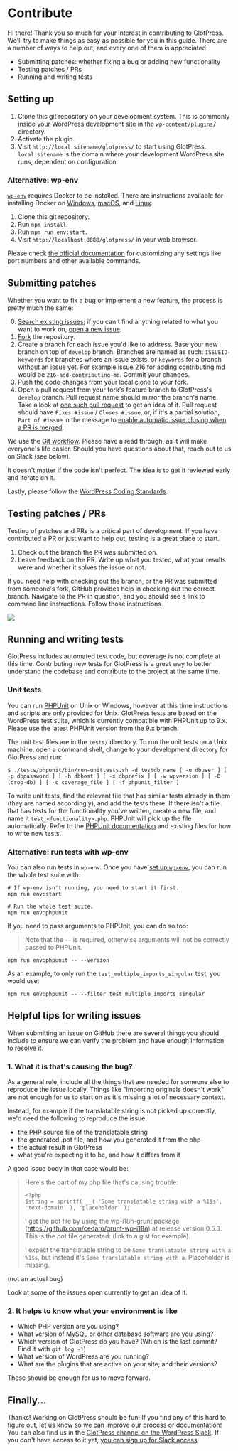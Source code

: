 # Contribute

Hi there! Thank you so much for your interest in contributing to GlotPress. We'll try to make things as easy as possible for you in this guide. There are a number of ways to help out, and every one of them is appreciated:

* Submitting patches: whether fixing a bug or adding new functionality
* Testing patches / PRs
* Running and writing tests

## Setting up

1. Clone this git repository on your development system. This is commonly inside your WordPress development site in the `wp-content/plugins/` directory.
2. Activate the plugin.
3. Visit `http://local.sitename/glotpress/` to start using GlotPress. `local.sitename` is the domain where your development WordPress site runs, dependent on configuration.

### Alternative: wp-env

[`wp-env`](https://developer.wordpress.org/block-editor/reference-guides/packages/packages-env/) requires Docker to be installed. There are instructions available for installing Docker on [Windows](https://docs.docker.com/desktop/windows/install/), [macOS](https://docs.docker.com/desktop/mac/install/), and [Linux](https://docs.docker.com/engine/install/ubuntu/).

1. Clone this git repository.
2. Run `npm install`.
3. Run `npm run env:start`.
4. Visit `http://localhost:8888/glotpress/` in your web browser.

Please check [the official documentation](https://developer.wordpress.org/block-editor/reference-guides/packages/packages-env/) for customizing any settings like port numbers and other available commands.

## Submitting patches

Whether you want to fix a bug or implement a new feature, the process is pretty much the same:

0. [Search existing issues](https://github.com/GlotPress/GlotPress/issues); if you can't find anything related to what you want to work on, [open a new issue](#helpful-tips-for-writing-issues).
1. [Fork](https://github.com/GlotPress/GlotPress/fork) the repository.
2. Create a branch for each issue you'd like to address. Base your new branch on top of `develop` branch. Branches are named as such: `ISSUEID-keywords` for branches where an issue exists, or `keywords` for a branch without an issue yet. For example issue 216 for adding contributing.md would be `216-add-contributing-md`. Commit your changes.
3. Push the code changes from your local clone to your fork.
4. Open a pull request from your fork's feature branch to GlotPress's `develop` branch. Pull request name should mirror the branch's name. Take a look at [one such pull request](https://github.com/GlotPress/GlotPress/pull/241) to get an idea of it. Pull request should have `Fixes #issue` / `Closes #issue`, or, if it's a partial solution, `Part of #issue` in the message to [enable automatic issue closing when a PR is merged](https://docs.github.com/en/issues/tracking-your-work-with-issues/linking-a-pull-request-to-an-issue).

We use the [Git workflow](https://github.com/GlotPress/GlotPress/wiki/5.-Git-workflow). Please have a read through, as it will make everyone's life easier. Should you have questions about that, reach out to us on Slack (see below).

It doesn't matter if the code isn't perfect. The idea is to get it reviewed early and iterate on it.

Lastly, please follow the [WordPress Coding Standards](https://developer.wordpress.org/coding-standards/wordpress-coding-standards/).

## Testing patches / PRs

Testing of patches and PRs is a critical part of development. If you have contributed a PR or just want to help out, testing is a great place to start.

1. Check out the branch the PR was submitted on.
2. Leave feedback on the PR. Write up what you tested, what your results were and whether it solves the issue or not.

If you need help with checking out the branch, or the PR was submitted from someone's fork, GitHub provides help in checking out the correct branch. Navigate to the PR in question, and you should see a link to command line instructions. Follow those instructions.

![](https://cloud.githubusercontent.com/assets/617637/12953405/9df99808-d01a-11e5-88eb-958d23871f87.png)

## Running and writing tests

GlotPress includes automated test code, but coverage is not complete at this time. Contributing new tests for GlotPress is a great way to better understand the codebase and contribute to the project at the same time.

### Unit tests

You can run [PHPUnit](https://phpunit.de/) on Unix or Windows, however at this time instructions and scripts are only provided for Unix. GlotPress tests are based on the WordPress test suite, which is currently compatible with PHPUnit up to 9.x. Please use the latest PHPUnit version from the 9.x branch.

The unit test files are in the `tests/` directory. To run the unit tests on a Unix machine, open a command shell, change to your development directory for GlotPress and run:

```
$ ./tests/phpunit/bin/run-unittests.sh -d testdb_name [ -u dbuser ] [ -p dbpassword ] [ -h dbhost ] [ -x dbprefix ] [ -w wpversion ] [ -D (drop-db) ] [ -c coverage_file ] [ -f phpunit_filter ]
```

To write unit tests, find the relevant file that has similar tests already in them (they are named accordingly), and add the tests there. If there isn't a file that has tests for the functionality you've written, create a new file, and name it `test_<functionality>.php`. PHPUnit will pick up the file automatically. Refer to the [PHPUnit documentation](https://phpunit.de/documentation.html) and existing files for how to write new tests.

### Alternative: run tests with wp-env

You can also run tests in `wp-env`. Once you have [set up `wp-env`](#alternative-wp-env), you can run the whole test suite with:

```shell
# If wp-env isn't running, you need to start it first.
npm run env:start

# Run the whole test suite.
npm run env:phpunit
```

If you need to pass arguments to PHPUnit, you can do so too:

> Note that the `--` is required, otherwise arguments will not be correctly passed to PHPUnit.

```shell
npm run env:phpunit -- --version
```

As an example, to only run the `test_multiple_imports_singular` test, you would use:

```shell
npm run env:phpunit -- --filter test_multiple_imports_singular
```

## Helpful tips for writing issues

When submitting an issue on GitHub there are several things you should include to ensure we can verify the problem and have enough information to resolve it.

### 1. What it is that's causing the bug?

As a general rule, include all the things that are needed for someone else to reproduce the issue locally. Things like "Importing originals doesn't work" are not enough for us to start on as it's missing a lot of necessary context.

Instead, for example if the translatable string is not picked up correctly, we'd need the following to reproduce the issue:

* the PHP source file of the translatable string
* the generated .pot file, and how you generated it from the php
* the actual result in GlotPress
* what you're expecting it to be, and how it differs from it

A good issue body in that case would be:

> Here's the part of my php file that's causing trouble:
>
> ```
> <?php
> $string = sprintf( __( 'Some translatable string with a %1$s', 'text-domain' ), 'placeholder' );
> ```
>
> I get the pot file by using the wp-i18n-grunt package (https://github.com/cedaro/grunt-wp-i18n) at release version 0.5.3. This is the pot file generated: (link to a gist for example).
>
> I expect the translatable string to be `Some translatable string with a %1$s`, but instead it's `Some translatable string with a`. Placeholder is missing.

(not an actual bug)

Look at some of the issues open currently to get an idea of it.

### 2. It helps to know what your environment is like

* Which PHP version are you using?
* What version of MySQL or other database software are you using?
* Which version of GlotPress do you have? (Which is the last commit? Find it with `git log -1`)
* What version of WordPress are you running?
* What are the plugins that are active on your site, and their versions?

These should be enough for us to move forward.

## Finally...

Thanks! Working on GlotPress should be fun! If you find any of this hard to figure out, let us know so we can improve our process or documentation! You can also find us in the [GlotPress channel on the WordPress Slack](https://wordpress.slack.com/messages/glotpress/). If you don't have access to it yet, [you can sign up for Slack access](https://make.wordpress.org/chat/).
